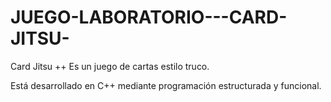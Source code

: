 # JUEGO-LABORATORIO---CARD-JITSU-
Card Jitsu ++
Es un juego de cartas estilo truco.

Está desarrollado en C++ mediante programación estructurada y funcional.
